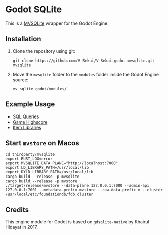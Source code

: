 # Godot SQLite

This is a [MVSQLite](https://github.com/V-Sekai/mvsqlite) wrapper for the Godot Engine.

## Installation

1. Clone the repository using git:

   ```
   git clone https://github.com/V-Sekai/V-Sekai.godot-mvsqlite.git mvsqlite
   ```

2. Move the `mvsqlite` folder to the `modules` folder inside the Godot Engine source:

   ```
   mv sqlite godot/modules/
   ```

## Example Usage

- [SQL Queries](https://github.com/V-Sekai/godot-sqlite/blob/master/demo/SQLite/sql_queries.gd)
- [Game Highscore](https://github.com/V-Sekai/godot-sqlite/blob/master/demo/SQLite/game_highscore.gd)
- [Item Libraries](https://github.com/V-Sekai/godot-sqlite/blob/master/demo/SQLite/item_database.gd)

## Start `mvstore` on Macos

```
cd thirdparty/mvsqlite
export RUST_LOG=error 
export MVSQLITE_DATA_PLANE="http://localhost:7000"
export LD_LIBRARY_PATH=/usr/local/lib
export DYLD_LIBRARY_PATH=/usr/local/lib
cargo build --release -p mvsqlite
cargo build --release -p mvstore
./target/release/mvstore --data-plane 127.0.0.1:7000 --admin-api 127.0.0.1:7001 --metadata-prefix mvstore --raw-data-prefix m --cluster /usr/local/etc/foundationdb/fdb.cluster 
```

## Credits

This engine module for Godot is based on `gdsqlite-native` by Khairul Hidayat in 2017.

